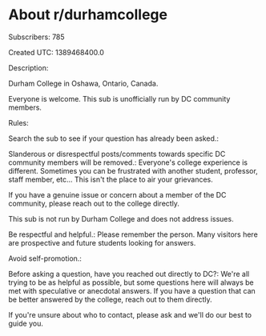 # About r/durhamcollege

Subscribers: 785

Created UTC: 1389468400.0

Description:

Durham College in Oshawa, Ontario, Canada. 

Everyone is welcome. This sub is unofficially run by DC community members.

Rules:

Search the sub to see if your question has already been asked.: 

Slanderous or disrespectful posts/comments towards specific DC community members will be removed.: Everyone's college experience is different. Sometimes you can be frustrated with another student, professor, staff member, etc... This isn't the place to air your grievances.

If you have a genuine issue or concern about a member of the DC community, please reach out to the college directly.

This sub is not run by Durham College and does not address issues.

Be respectful and helpful.: Please remember the person. Many visitors here are prospective and future students looking for answers.

Avoid self-promotion.: 

Before asking a question, have you reached out directly to DC?: We're all trying to be as helpful as possible, but some questions here will always be met with speculative or anecdotal answers. If you have a question that can be better answered by the college, reach out to them directly.

If you're unsure about who to contact, please ask and we'll do our best to guide you.

